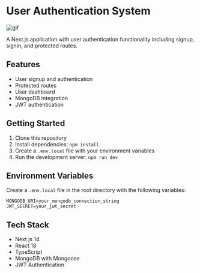 # User Authentication System


![gif](https://github.com/user-attachments/assets/993b7111-a11d-43f7-bcbb-742d6abf0b06)

A Next.js application with user authentication functionality including signup, signin, and protected routes.

## Features

- User signup and authentication
- Protected routes
- User dashboard
- MongoDB integration
- JWT authentication

## Getting Started

1. Clone this repository
2. Install dependencies: `npm install`
3. Create a `.env.local` file with your environment variables
4. Run the development server: `npm run dev`

## Environment Variables

Create a `.env.local` file in the root directory with the following variables:

```
MONGODB_URI=your_mongodb_connection_string
JWT_SECRET=your_jwt_secret
```

## Tech Stack

- Next.js 14
- React 18
- TypeScript
- MongoDB with Mongoose
- JWT Authentication
